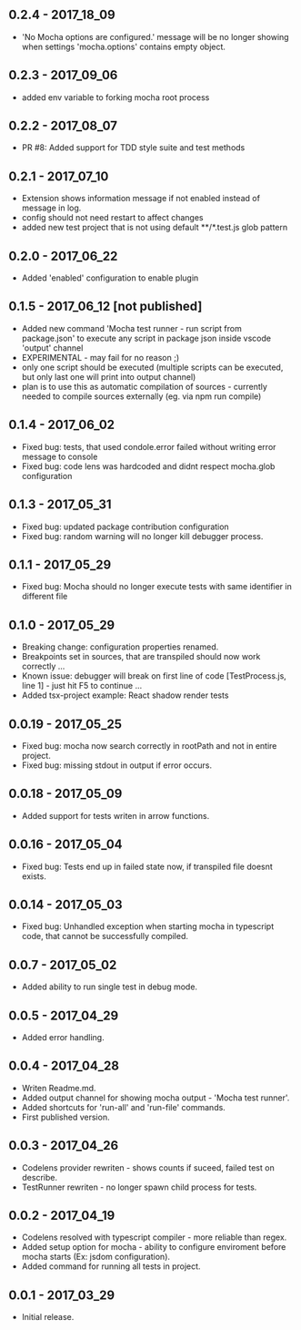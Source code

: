## 0.2.4 - 2017_18_09
- 'No Mocha options are configured.' message will be no longer showing when settings 'mocha.options' contains empty object.

## 0.2.3 - 2017_09_06
- added env variable to forking mocha root process

## 0.2.2 - 2017_08_07
- PR #8: Added support for TDD style suite and test methods

## 0.2.1 - 2017_07_10
- Extension shows information message if not enabled instead of message in log.
- config should not need restart to affect changes
- added new test project that is not using default **/*.test.js glob pattern

## 0.2.0 - 2017_06_22
- Added 'enabled' configuration to enable plugin

## 0.1.5 - 2017_06_12 [not published]
- Added new command 'Mocha test runner - run script from package.json' to execute any script in package json inside vscode 'output' channel
 - EXPERIMENTAL - may fail for no reason ;)
  - only one script should be executed (multiple scripts can be executed, but only last one will print into output channel)
  - plan is to use this as automatic compilation of sources - currently needed to compile sources externally (eg. via npm run compile)

## 0.1.4 - 2017_06_02
- Fixed bug: tests, that used condole.error failed without writing error message to console
- Fixed bug: code lens was hardcoded and didnt respect mocha.glob configuration

## 0.1.3 - 2017_05_31
- Fixed bug: updated package contribution configuration
- Fixed bug: random warning will no longer kill debugger process.

## 0.1.1 - 2017_05_29
- Fixed bug: Mocha should no longer execute tests with same identifier in different file

## 0.1.0 - 2017_05_29
- Breaking change: configuration properties renamed.
- Breakpoints set in sources, that are transpiled should now work correctly ...
- Known issue: debugger will break on first line of code [TestProcess.js, line 1] - just hit F5 to continue ...
- Added tsx-project example: React shadow render tests

## 0.0.19 - 2017_05_25
- Fixed bug: mocha now search correctly in rootPath and not in entire project.
- Fixed bug: missing stdout in output if error occurs.

## 0.0.18 - 2017_05_09
- Added support for tests writen in arrow functions.

## 0.0.16 - 2017_05_04
- Fixed bug: Tests end up in failed state now, if transpiled file doesnt exists.

## 0.0.14 - 2017_05_03
- Fixed bug: Unhandled exception when starting mocha in typescript code, that cannot be successfully compiled.

## 0.0.7 - 2017_05_02
- Added ability to run single test in debug mode.

## 0.0.5 - 2017_04_29
- Added error handling.

## 0.0.4 - 2017_04_28
- Writen Readme.md.
- Added output channel for showing mocha output - 'Mocha test runner'.
- Added shortcuts for 'run-all' and 'run-file' commands.
- First published version.

## 0.0.3 - 2017_04_26
- Codelens provider rewriten - shows counts if suceed, failed test on describe.
- TestRunner rewriten - no longer spawn child process for tests.

## 0.0.2 - 2017_04_19
- Codelens resolved with typescript compiler -  more reliable than regex.
- Added setup option for mocha - ability to configure enviroment before mocha starts (Ex: jsdom configuration).
- Added command for running all tests in project.

## 0.0.1 - 2017_03_29
- Initial release.
